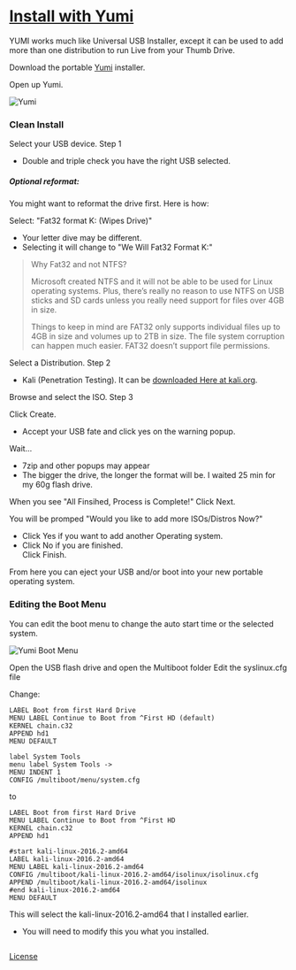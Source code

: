 # [Install with Yumi](https://www.pendrivelinux.com/yumi-multiboot-usb-creator/)  

YUMI works much like Universal USB Installer, except it can be used to add more than one distribution to run Live from your Thumb Drive.

Download the portable [Yumi](https://www.pendrivelinux.com/yumi-multiboot-usb-creator/) installer.

Open up Yumi.

![Yumi](https://www.pendrivelinux.com/wp-content/uploads/YUMI-Multiboot-USB-Creator.png "Yumi")

### Clean Install 

Select your USB device. Step 1  
- Double and triple check you have the right USB selected.  

##### Optional reformat:  
You might want to reformat the drive first. Here is how:  

Select: "Fat32 format K: (Wipes Drive)"  

- Your letter dive may be different.  
- Selecting it will change to "We Will Fat32 Format K:"  

>Why Fat32 and not NTFS?  
>
>Microsoft created NTFS and it will not be able to be used for Linux operating systems. Plus, there’s really no reason to use NTFS on USB sticks and SD cards unless you really need support for files over 4GB in size.  
>
>Things to keep in mind are FAT32 only supports individual files up to 4GB in size and volumes up to 2TB in size. The file system corruption can happen much easier. FAT32 doesn’t support file permissions.  


Select a Distribution. Step 2  
- Kali (Penetration Testing). It can be [downloaded Here at kali.org](https://www.kali.org/downloads/).


Browse and select the ISO. Step 3  

Click Create.  
- Accept your USB fate and click yes on the warning popup.  

Wait...  
- 7zip and other popups may appear  
- The bigger the drive, the longer the format will be. I waited 25 min for my 60g flash drive. 

When you see "All Finsihed, Process is Complete!" Click Next.  

You will be promped "Would you like to add more ISOs/Distros Now?" 
- Click Yes if you want to add another Operating system. 
- Click No if you are finished.  
Click Finish.  

From here you can eject your USB and/or boot into your new portable operating system.

### Editing the Boot Menu

You can edit the boot menu to change the auto start time or the selected system.

![Yumi Boot Menu](https://www.pendrivelinux.com/wp-content/uploads/YUMI-Boot-Menu.png "Yumi Boot Menu")

Open the USB flash drive and open the Multiboot folder
Edit the syslinux.cfg file

Change: 
```
LABEL Boot from first Hard Drive
MENU LABEL Continue to Boot from ^First HD (default)
KERNEL chain.c32
APPEND hd1
MENU DEFAULT

label System Tools
menu label System Tools ->
MENU INDENT 1
CONFIG /multiboot/menu/system.cfg
```
to
```
LABEL Boot from first Hard Drive
MENU LABEL Continue to Boot from ^First HD
KERNEL chain.c32
APPEND hd1

#start kali-linux-2016.2-amd64
LABEL kali-linux-2016.2-amd64
MENU LABEL kali-linux-2016.2-amd64
CONFIG /multiboot/kali-linux-2016.2-amd64/isolinux/isolinux.cfg
APPEND /multiboot/kali-linux-2016.2-amd64/isolinux
#end kali-linux-2016.2-amd64
MENU DEFAULT
```
This will select the kali-linux-2016.2-amd64 that I installed earlier.
- You will need to modify this you what you installed. 


  
```
```
  

[License](https://github.com/newCodez99/Using-Github/blob/master/LICENSE)
